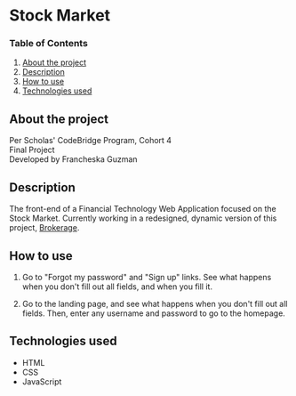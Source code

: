# Stock Market

### Table of Contents

1. [About the project](#about)
2. [Description](#description)
3. [How to use](#instructions)
4. [Technologies used](#technologies)

## <a id="about">About the project</a>

Per Scholas' CodeBridge Program, Cohort 4 <br />
Final Project <br />
Developed by Francheska Guzman

## <a id="description">Description</a>

The front-end of a Financial Technology Web Application focused on the Stock Market. Currently working in a redesigned, dynamic version of this project, [Brokerage](https://github.com/francheska-guzman/brokerage).

## <a id="instructions">How to use</a>

1. Go to "Forgot my password" and "Sign up" links. See what happens when you don't fill out all fields, and when you fill it.

2. Go to the landing page, and see what happens when you don't fill out all fields. Then, enter any username and password to go to the homepage.

## <a id="technologies">Technologies used</a>

* HTML
* CSS
* JavaScript